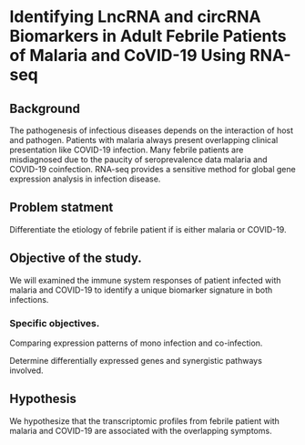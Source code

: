# Identifying LncRNA and circRNA Biomarkers in Adult Febrile Patients of Malaria and CoVID-19 Using RNA-seq

## Background
The pathogenesis of infectious diseases depends on the interaction of host and pathogen.
Patients with malaria always present overlapping clinical presentation like COVID-19 infection.
Many febrile patients are misdiagnosed due to the paucity of seroprevalence data malaria and COVID-19 coinfection.
RNA-seq provides a sensitive method for global gene expression analysis in infection disease.



## Problem statment
Differentiate the etiology of febrile patient if is either malaria or COVID-19.

## Objective of the study.
 We will examined the immune system responses of patient infected with malaria and COVID-19 to identify a unique biomarker signature in both infections.

 ### Specific objectives.
Comparing expression patterns of mono infection and co-infection.

Determine differentially expressed genes and synergistic pathways involved.

## Hypothesis
We hypothesize that the transcriptomic profiles from febrile patient with malaria  and COVID-19 are associated with the overlapping symptoms. 